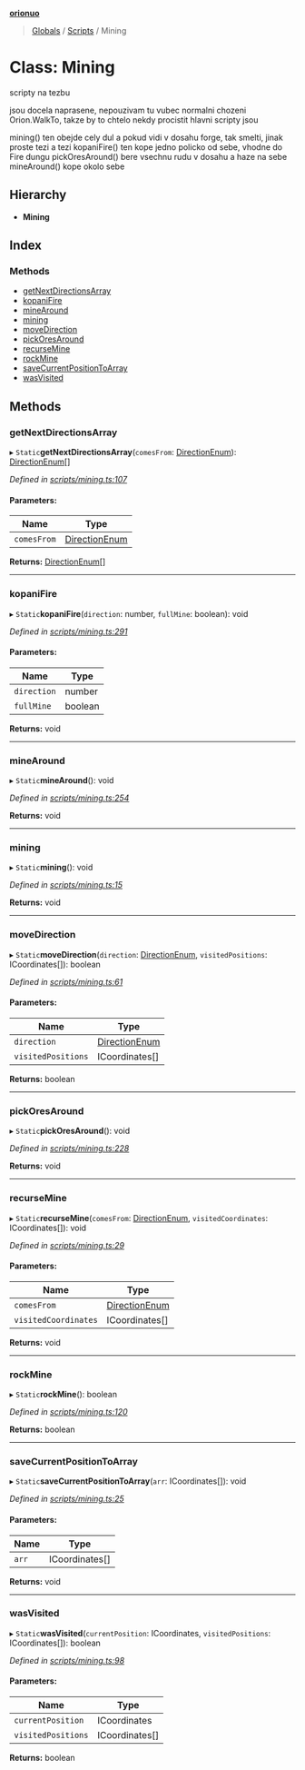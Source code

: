 **[orionuo](../README.md)**

> [Globals](../globals.md) / [Scripts](../modules/scripts.md) / Mining

# Class: Mining

scripty na tezbu

jsou docela naprasene, nepouzivam tu vubec normalni chozeni Orion.WalkTo, takze by to chtelo nekdy procistit
hlavni scripty jsou

mining() ten obejde cely dul a pokud vidi v dosahu forge, tak smelti, jinak proste tezi a tezi
kopaniFire() ten kope jedno policko od sebe, vhodne do Fire dungu
pickOresAround() bere vsechnu rudu v dosahu a haze na sebe
mineAround() kope okolo sebe

## Hierarchy

* **Mining**

## Index

### Methods

* [getNextDirectionsArray](scripts.mining.md#getnextdirectionsarray)
* [kopaniFire](scripts.mining.md#kopanifire)
* [mineAround](scripts.mining.md#minearound)
* [mining](scripts.mining.md#mining)
* [moveDirection](scripts.mining.md#movedirection)
* [pickOresAround](scripts.mining.md#pickoresaround)
* [recurseMine](scripts.mining.md#recursemine)
* [rockMine](scripts.mining.md#rockmine)
* [saveCurrentPositionToArray](scripts.mining.md#savecurrentpositiontoarray)
* [wasVisited](scripts.mining.md#wasvisited)

## Methods

### getNextDirectionsArray

▸ `Static`**getNextDirectionsArray**(`comesFrom`: [DirectionEnum](../enums/directionenum.md)): [DirectionEnum](../enums/directionenum.md)[]

*Defined in [scripts/mining.ts:107](https://github.com/msviha/orionuo/blob/7b19bbe/src/scripts/mining.ts#L107)*

#### Parameters:

Name | Type |
------ | ------ |
`comesFrom` | [DirectionEnum](../enums/directionenum.md) |

**Returns:** [DirectionEnum](../enums/directionenum.md)[]

___

### kopaniFire

▸ `Static`**kopaniFire**(`direction`: number, `fullMine`: boolean): void

*Defined in [scripts/mining.ts:291](https://github.com/msviha/orionuo/blob/7b19bbe/src/scripts/mining.ts#L291)*

#### Parameters:

Name | Type |
------ | ------ |
`direction` | number |
`fullMine` | boolean |

**Returns:** void

___

### mineAround

▸ `Static`**mineAround**(): void

*Defined in [scripts/mining.ts:254](https://github.com/msviha/orionuo/blob/7b19bbe/src/scripts/mining.ts#L254)*

**Returns:** void

___

### mining

▸ `Static`**mining**(): void

*Defined in [scripts/mining.ts:15](https://github.com/msviha/orionuo/blob/7b19bbe/src/scripts/mining.ts#L15)*

**Returns:** void

___

### moveDirection

▸ `Static`**moveDirection**(`direction`: [DirectionEnum](../enums/directionenum.md), `visitedPositions`: ICoordinates[]): boolean

*Defined in [scripts/mining.ts:61](https://github.com/msviha/orionuo/blob/7b19bbe/src/scripts/mining.ts#L61)*

#### Parameters:

Name | Type |
------ | ------ |
`direction` | [DirectionEnum](../enums/directionenum.md) |
`visitedPositions` | ICoordinates[] |

**Returns:** boolean

___

### pickOresAround

▸ `Static`**pickOresAround**(): void

*Defined in [scripts/mining.ts:228](https://github.com/msviha/orionuo/blob/7b19bbe/src/scripts/mining.ts#L228)*

**Returns:** void

___

### recurseMine

▸ `Static`**recurseMine**(`comesFrom`: [DirectionEnum](../enums/directionenum.md), `visitedCoordinates`: ICoordinates[]): void

*Defined in [scripts/mining.ts:29](https://github.com/msviha/orionuo/blob/7b19bbe/src/scripts/mining.ts#L29)*

#### Parameters:

Name | Type |
------ | ------ |
`comesFrom` | [DirectionEnum](../enums/directionenum.md) |
`visitedCoordinates` | ICoordinates[] |

**Returns:** void

___

### rockMine

▸ `Static`**rockMine**(): boolean

*Defined in [scripts/mining.ts:120](https://github.com/msviha/orionuo/blob/7b19bbe/src/scripts/mining.ts#L120)*

**Returns:** boolean

___

### saveCurrentPositionToArray

▸ `Static`**saveCurrentPositionToArray**(`arr`: ICoordinates[]): void

*Defined in [scripts/mining.ts:25](https://github.com/msviha/orionuo/blob/7b19bbe/src/scripts/mining.ts#L25)*

#### Parameters:

Name | Type |
------ | ------ |
`arr` | ICoordinates[] |

**Returns:** void

___

### wasVisited

▸ `Static`**wasVisited**(`currentPosition`: ICoordinates, `visitedPositions`: ICoordinates[]): boolean

*Defined in [scripts/mining.ts:98](https://github.com/msviha/orionuo/blob/7b19bbe/src/scripts/mining.ts#L98)*

#### Parameters:

Name | Type |
------ | ------ |
`currentPosition` | ICoordinates |
`visitedPositions` | ICoordinates[] |

**Returns:** boolean
